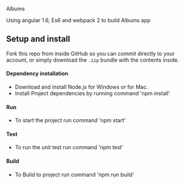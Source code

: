 Albums

Using angular 1.6, Es6 and webpack 2 to build Albums app 


## Setup and install

Fork this repo from inside GitHub so you can commit directly to your account, or simply download the `.zip` bundle with the contents inside.

#### Dependency installation

- Download and install Node.js for Windows or for Mac.
- Install Project dependencies by running command 'npm install'
#### Run

- To start the project run command 'npm start'

#### Test

- To run the unit test run command 'npm test'

#### Build

- To Bulid to project run command 'npm run build'